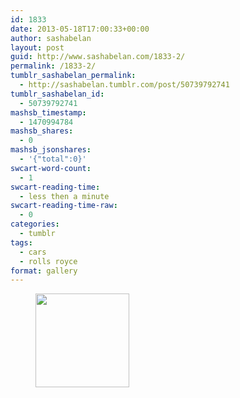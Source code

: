 ```yaml
---
id: 1833
date: 2013-05-18T17:00:33+00:00
author: sashabelan
layout: post
guid: http://www.sashabelan.com/1833-2/
permalink: /1833-2/
tumblr_sashabelan_permalink:
  - http://sashabelan.tumblr.com/post/50739792741
tumblr_sashabelan_id:
  - 50739792741
mashsb_timestamp:
  - 1470994784
mashsb_shares:
  - 0
mashsb_jsonshares:
  - '{"total":0}'
swcart-word-count:
  - 1
swcart-reading-time:
  - less then a minute
swcart-reading-time-raw:
  - 0
categories:
  - tumblr
tags:
  - cars
  - rolls royce
format: gallery
---
```

<div id='gallery-325' class='gallery galleryid-1833 gallery-columns-3 gallery-size-thumbnail'>
  <figure class='gallery-item'> 
  
  <div class='gallery-icon portrait'>
    <a href='http://www.sashabelan.ru/1833-2/attachment/1834/'><img width="150" height="150" src="http://www.sashabelan.ru/wp-content/uploads/2013/05/tumblr_mn078xkKEN1qarj97o1_500-150x150.jpg" class="attachment-thumbnail size-thumbnail" alt="" srcset="http://www.sashabelan.ru/wp-content/uploads/2013/05/tumblr_mn078xkKEN1qarj97o1_500-150x150.jpg 150w, http://www.sashabelan.ru/wp-content/uploads/2013/05/tumblr_mn078xkKEN1qarj97o1_500-401x400.jpg 401w" sizes="(max-width: 150px) 100vw, 150px" /></a>
  </div></figure>
</div>